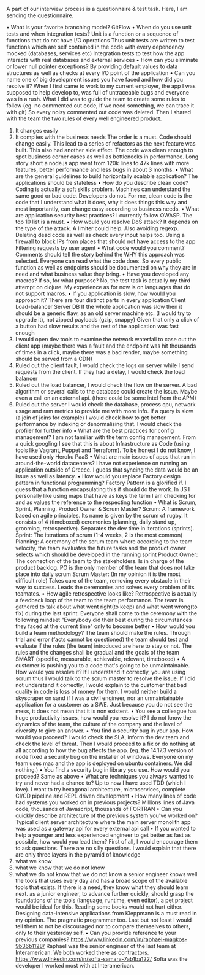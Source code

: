 A part of our interview process is a questionnaire & test task. Here, I am sending the questionnaire.

• What is your favorite branching model?
GitFlow
• When do you use unit tests and when integration tests?
Unit is a function or a sequence of functions that do not have I/O operations
Thus unit tests are written to test functions which are self contained in the code with every dependency mocked (databases, services etc)
Integration tests to test how the app interacts with real databases and external services
• How can you eliminate or lower null pointer exceptions?
By providing default values to data structures as well as checks at every I/O point of the application
• Can you name one of big development issues you have faced and how did you resolve it?
When I first came to work to my current employer, the app I was supposed to help develop to, was full of untraceable bugs and everyone was in a rush.
What I did was to guide the team to create some rules to follow (eg. no commented out code, If we need something, we can trace it with git)
So every noisy commented out code was deleted.
Then I shared with the team the two rules of every well engineered product.

1. It changes easily
2. It complies with the business needs
   The order is a must. Code should change easily.
   This lead to a series of refactors as the next feature was built.
   This also had another side effect. The code was clean enough to spot business corner cases as well as bottlenecks in performance.
   Long story short a node.js app went from 120k lines to 47k lines with more features, better performance and less bugs in about 3 months.
   • What are the general guidelines to build horizontally scalable application?
   The applications should be stateless
   • How do you describe clean code?
   Coding is actually a soft skills problem. Machines can understand the same good or bad code. Developers do not.
   For me, clean code is the code that I understand what it does, why it does things this way and most importantly, can change easy according to business needs.
   • What are application security best practices?
   I currently follow OWASP. The top 10 list is a must.
   • How would you resolve DoS attack?
   It depends on the type of the attack. A limiter could help. Also avoiding regexp.
   Deleting dead code as well as check every input helps too.
   Using a firewall to block IPs from places that should not have access to the app
   Filtering requests by user agent
   • What code would you comment?
   Comments should tell the story behind the WHY this approach was selected. Everyone can read what the code does.
   So every public function as well as endpoints should be documented on why they are in need and what business value they bring.
   • Have you developed any macros? If so, for what purpose?
   No, the test task is actually my third attempt on clojure. My experience as for now is on languages that do not support macros.
   • If you application is slow, how would you approach it?
   There are four distinct parts in every application
   Client Load-balancer Server DB
   If the whole application was slow then it should be a generic flaw, as an old server machine etc. (I would try to upgrade it), not zipped payloads (gzip, snappy)
   Given that only a click of a button had slow results and the rest of the application was fast enough
3. I would open dev tools to examine the network waterfall to case out the client app (maybe there was a fault and the endpoint was hit thousands of times in a click, maybe there was a bad render, maybe something should be served from a CDN)
4. Ruled out the client fault, I would check the logs on server while I send requests from the client. If they had a delay, I would check the load balancer
5. Ruled out the load balancer, I would check the flow on the server. A bad algorithm or several calls to the database could create the issue. Maybe even a call on an external api. (there could be some intel from the APM)
6. Ruled out the server I would check the database, process cpu, network usage and ram metrics to provide me with more info. If a query is slow (a join of joins for example) I would check how to get better performance by indexing or denormalising that. I would check the profiler for further info
   • What are the best practices for config management?
   I am not familiar with the term config management. From a quick googling I see that this is about Infrastructure as Code (using tools like Vagrant, Puppet and Terraform). To be honest I do not know, I have used only Heroku PaaS
   • What are main issues of apps that run in around-the-world datacenters?
   I have not experience on running an application outside of Greece. I guess that syncing the data would be an issue as well as latency.
   • How would you replace Factory design pattern in functional programming?
   Factory Pattern is a glorified if. I guess that a function encapsulating this if should do the work. In JS I personally like using maps that have as keys the term I am checking for and as values the reference to the respecting function
   • What is Scrum, Sprint, Planning, Product Owner & Scrum Master?
   Scrum: A framework based on agile principles. Its name is given by the scrum of rugby. It consists of 4 (timeboxed) ceremonies (planning, daily stand up, grooming, retrospective). Separates the dev time in iterations (sprints).
   Sprint: The iterations of scrum (1-4 weeks, 2 is the most common)
   Planning: A ceremony of the scrum team where according to the team velocity, the team evaluates the future tasks and the product owner selects which should be developed in the running sprint
   Product Owner: The connection of the team to the stakeholders. Is in charge of the product backlog. PO is the only member of the team that does not take place into daily scrum
   Scrum Master: (In my opinion it is the most difficult role) Takes care of the team, removing every obstacle in their way to success. Leads the ceremonies and solves every problem of its teamates.
   • How agile retrospective looks like?
   Retrospective is actually a feedback loop of the team to the team performance. The team is gathered to talk about what went right(to keep) and what went wrong(to fix) during the last sprint.
   Everyone shall come to the ceremony with the following mindset "Everybody did their best during the circumstances they faced at the current time" only to become better
   • How would you build a team methodology?
   The team should make the rules. Through trial and error (facts cannot be questioned) the team should test and evaluate if the rules (the team) introduced are here to stay or not.
   The rules and the changes shall be gradual and the goals of the team SMART (specific, measurable, achievable, relevant, timeboxed)
   • A customer is pushing you to a code that's going to be unmaintainable. How would you resolve it?
   If I understand it correctly, you are using scrum thus I would talk to the scrum master to resolve the issue.
   If I did not understand it correctly, I would explain to the customer that bad quality in code is loss of money for them. I would neither build a skyscraper on sand if I was a civil engineer, nor an unmaintainable application for a customer as a SWE. Just because you do not see the mess, it does not mean that it is non existent.
   • You see a colleague has huge productivity issues, how would you resolve it?
   I do not know the dynamics of the team, the culture of the company and the level of diversity to give an answer.
   • You find a security bug in your app. How would you proceed?
   I would check the SLA, inform the dev team and check the level of threat.
   Then I would proceed to a fix or do nothing at all according to how the bug affects the app. (eg. the 14.17.3 version of node fixed a security bug on the installer of windows. Everyone on my team uses mac and the app is deployed on ubuntu containers. We did nothing.)
   • You find a security bug in library you use. How would you proceed?
   Same as above
   • What are techniques you always wanted to try and never had a chance to?
   Up to now I have used TDD (which I love). I want to try hexagonal architecture, microservices, complete CI/CD pipeline and REPL driven development
   • How many lines of code had systems you worked on in previous projects?
   Millions lines of Java code, thousands of Javascript, thousands of FORTRAN
   • Can you quickly describe architecture of the previous system you've worked on?
   Typical client server architecture where the main server monolith app was used as a gateway api for every external api call
   • If you wanted to help a younger and less experienced engineer to get better as fast as possible, how would you lead them?
   First of all, I would encourage them to ask questions. There are no silly questions.
   I would explain that there are only three layers in the pyramid of knowledge
7. what we know
8. what we know that we do not know
9. what we do not know that we do not know
   a senior engineer knows well the tools that uses every day and has a broad scope of the available tools that exists. If there is a need, they know what they should learn next.
   as a junior engineer, to advance further quickly, should grasp the foundations of the tools (language, runtime, even editor), a pet project would be ideal for this. Reading some books would not hurt either. Designing data-intensive applications from Kleppmann is a must read in my opinion. The pragmatic programmer too.
   Last but not least I would tell them to not be discouraged nor to compare themselves to others, only to their yesterday self.
   • Can you provide reference to your previous companies?
   https://www.linkedin.com/in/raphael-magkos-9b36b1128/ Raphael was the senior engineer of the last team at Interamerican. We both worked there as contractors.
   https://www.linkedin.com/in/sofia-samara-7ab1ba122/ Sofia was the developer I worked most with at Interamerican.
